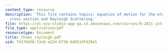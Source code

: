 ```yaml
---
content_type: resource
description: 'This file contains topics: equation of motion for the electron, scaterring
  cross section and Rayleigh Scattering.'
file: https://ol-ocw-studio-app-qa.s3.amazonaws.com/courses/8-282j-introduction-to-astronomy-spring-2006/7417b936f2e0e22d07386d651df429e5_thoms_rayleigh.pdf
file_type: application/pdf
resourcetype: Document
title: thoms_rayleigh.pdf
uid: 7417b936-f2e0-e22d-0738-6d651df429e5
---
```


